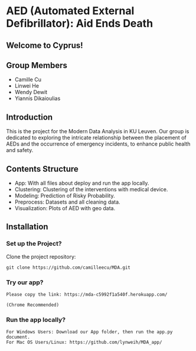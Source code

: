 # AED (Automated External Defibrillator): Aid Ends Death

## Welcome to Cyprus!

## Group Members
- Camille Cu
- Linwei He
- Wendy Dewit
- Yiannis Dikaioulias

## Introduction

This is the project for the Modern Data Analysis in KU Leuven. Our group is dedicated to exploring the intricate relationship between the placement of AEDs and the occurrence of emergency incidents, to enhance public health and safety.

## Contents Structure
- App: With all files about deploy and run the app locally. 
- Clustering: Clustering of the interventions with medical device.
- Modeling: Prediction of Risky Probability.
- Preprocess: Datasets and all cleaning data.
- Visualization: Plots of AED with geo data.


## Installation
### Set up the Project?
Clone the project repository: 
```
git clone https://github.com/camilleecu/MDA.git
```

### Try our app? 
```
Please copy the link: https://mda-c5992f1a540f.herokuapp.com/

(Chrome Recommended)

```

### Run the app locally?
```
For Windows Users: Download our App folder, then run the app.py document.
For Mac OS Users/Linux: https://github.com/lynweih/MDA_app/
```






